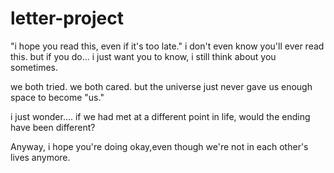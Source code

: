 # letter-project
"i hope you read this, even if it's too late."
i don't even know you'll ever read this.
but if you do... i just want you to know, i still think about you sometimes.

we both tried. we both cared. but the universe just never gave us enough space to become "us."

i just wonder.... if we had met at a different point in life, would the ending have been different?

Anyway, i hope you're doing okay,even though we're not in each other's lives anymore.
